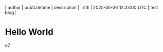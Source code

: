 | author | pubDatetime | description |
| nth | 2025-06-26 12:23:00 UTC | test blog |

# Hello World

o7
